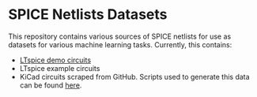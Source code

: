 # SPICE Netlists Datasets
This repository contains various sources of SPICE netlists for use as datasets for various machine learning tasks. Currently, this contains:
- [LTspice demo circuits](https://www.analog.com/en/design-center/design-tools-and-calculators/ltspice-simulator/lt-spice-demo-circuits.html)
- LTspice example circuits
- KiCad circuits scraped from GitHub. Scripts used to generate this data can be found [here](https://github.com/symbench/spice-dataset-utilities).
